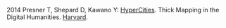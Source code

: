2014 Presner T, Shepard D, Kawano Y: [HyperCities](https://github.com/hypercities/hypercities). Thick Mapping in the Digital Humanities. [Harvard](http://www.hup.harvard.edu/catalog.php?isbn=9780674725348).
